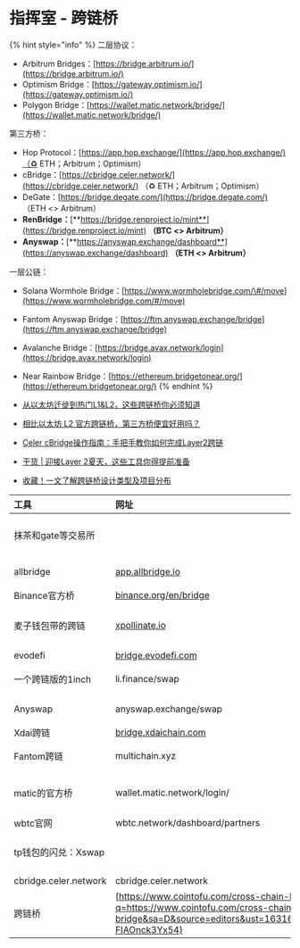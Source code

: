 # 指挥室 - 跨链桥

{% hint style="info" %}
二层协议：

* Arbitrum Bridges：[https://bridge.arbitrum.io/](https://bridge.arbitrum.io/)
* Optimism Bridge：[https://gateway.optimism.io/](https://gateway.optimism.io/)
* Polygon Bridge：[https://wallet.matic.network/bridge/](https://wallet.matic.network/bridge/)

第三方桥：

* Hop Protocol：[https://app.hop.exchange/](https://app.hop.exchange/)（♻️ ETH；Arbitrum；Optimism）
* cBridge：[https://cbridge.celer.network/](https://cbridge.celer.network/) （♻️ ETH；Arbitrum；Optimism）
* DeGate：[https://bridge.degate.com/](https://bridge.degate.com/) （ETH &lt;&gt; Arbitrum）
* **RenBridge：**[**https://bridge.renproject.io/mint**](https://bridge.renproject.io/mint) **（**BTC &lt;&gt; Arbitrum**）**
* **Anyswap：**[**https://anyswap.exchange/dashboard**](https://anyswap.exchange/dashboard) **（**ETH &lt;&gt; Arbitrum**）**

一层公链：

* Solana Wormhole Bridge：[https://www.wormholebridge.com/\#/move](https://www.wormholebridge.com/#/move)
* Fantom Anyswap Bridge：[https://ftm.anyswap.exchange/bridge](https://ftm.anyswap.exchange/bridge)
* Avalanche Bridge：[https://bridge.avax.network/login](https://bridge.avax.network/login)
* Near Rainbow Bridge：[https://ethereum.bridgetonear.org/](https://ethereum.bridgetonear.org/)
{% endhint %}

* [从以太坊迁徙到热门L1&L2，这些跨链桥你必须知道](https://www.163.com/dy/article/GJQ1V4CG0514832I.html)
* [相比以太坊 L2 官方跨链桥，第三方桥便宜好用吗？](https://www.8btc.com/article/6689730)
* [Celer cBridge操作指南：手把手教你如何完成Layer2跨链](https://www.8btc.com/article/6688136)
* [干货 \| 迎接Layer 2夏天，这些工具你得提前准备](https://www.8btc.com/article/6687854)
* [收藏！一文了解跨链桥设计类型及项目分布](https://www.8btc.com/article/6683702)

| 工具 | 网址 | 简介 |
| :--- | :--- | :--- |
| 抹茶和gate等交易所 |  | 普通用户跨链首选中心化交易所，个人用的最多的是抹茶和gate，他俩支持多链usdt&usdc的充提币，充提币之前一定要再三确认好目标地址和链。但要明白交易所的资产跨链最终也是用的下面的这些去中心化跨链工具。 |
| allbridge | [app.allbridge.io](https://www.google.com/url?q=http://app.allbridge.io/&sa=D&source=editors&ust=1631629363816000&usg=AOvVaw2jHYnwg3ZQ1JNsAUiUnUSi) | 支持sol↔erc20↔heco↔polygon↔bsc 六月刚推出的跨链桥，有matic和solana官方背书，往sol跨资产首选去中心化桥。 |
| Binance官方桥 | [binance.org/en/bridge](https://www.google.com/url?q=http://binance.org/en/bridge&sa=D&source=editors&ust=1631629363816000&usg=AOvVaw0BZg4ar52SQCUToeoGsH8T) | 支持bsc↔erc20↔trx，用过多次，非常好用，eth和bsc之间跨链首选桥。 |
| 麦子钱包带的跨链 | [xpollinate.io](https://www.google.com/url?q=http://xpollinate.io&sa=D&source=editors&ust=1631629363817000&usg=AOvVaw3CJGiJgQLKtZxBmGUjucOS) | 支持bsc↔matic↔ftm↔xdai，比较不错，也会遇到流动性不足，如果是usdc的话建议试一下用1inch换成usdt或者dai再跨。我一般bsc和matic之间跨链就用这个，手续费万分之五，速度比较快。 |
| evodefi | [bridge.evodefi.com](https://www.google.com/url?q=http://bridge.evodefi.com&sa=D&source=editors&ust=1631629363817000&usg=AOvVaw1ysB0GNJaIUVQIjWtf1B7o) | 支持bsc↔ftm↔heco↔hsc↔eth 这个我没咋用，好像是手续fee比较高（千分之五） |
| 一个跨链版的1inch | li.finance/swap | 可以直接实现bsc↔matic↔xdai三条链上的token直接swap功能，项目处于beta阶段，可能会出现问题。 |
| Anyswap | anyswap.exchange/swap | 跨链界最强王者：支持erc20,bsc,fsn,matic,ftm,xdai等其他乱七八糟小链的互跨，去中心化程度高，使用难度和门槛较高，有时会有链间流动性不足的问题。 |
| Xdai跨链 | [bridge.xdaichain.com](https://www.google.com/url?q=http://bridge.xdaichain.com&sa=D&source=editors&ust=1631629363817000&usg=AOvVaw0DxwDuiEy7Yeu3UWF85H7x) | xdai↔erc20 xdai官方桥。 |
| Fantom跨链 | multichain.xyz | ftm↔erc20 主要都用这个，手续fee比较高。这个你在他网站上找不到任何联系方式，但他好像是跟anyswap一家的，出了事可以去找anyswap维权。 |
| matic的官方桥 | wallet.matic.network/login/ | matic↔erc20 注意：从erc20跨到matic上面只需要不到十分钟和少量eth手续费，但是从matic上面跨到erc20上面一定要注意看出现的提示，有需要几分钟的，有需要三小时的，跨matic币就需要最多7天。 |
| wbtc官网 | wbtc.network/dashboard/partners | 冰糖橙跨链到以太坊上推荐大家使用wbtc官网上面的工具wrap成WBTC。 |
| tp钱包的闪兑：Xswap |  | 支持eth↔bsc↔heco↔trx↔matic↔oec↔ftm↔eos↔hsc↔btc↔dot↔ksm↔lost这么多链的互跨，功能有点强大。 |
| cbridge.celer.network | cbridge.celer.network | 7月新出的跨链桥，支持eth↔bsc↔matic↔xdai↔arbitrum互跨，手续费很低。 |
| 跨链桥 | [https://www.cointofu.com/cross-chain-bridge](https://www.google.com/url?q=https://www.cointofu.com/cross-chain-bridge&sa=D&source=editors&ust=1631629363817000&usg=AOvVaw0l_PnNJ6l-FIAOnck3Yx54) | 只要选你想把资金从哪个链转去哪个链，就会自动输出对应的结果 |

